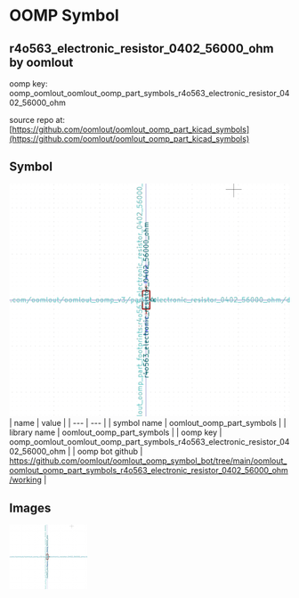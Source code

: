 # OOMP Symbol  
## r4o563_electronic_resistor_0402_56000_ohm  by oomlout  
  
oomp key: oomp_oomlout_oomlout_oomp_part_symbols_r4o563_electronic_resistor_0402_56000_ohm  
  
source repo at: [https://github.com/oomlout/oomlout_oomp_part_kicad_symbols](https://github.com/oomlout/oomlout_oomp_part_kicad_symbols)  
## Symbol  
  
[![working.png](working_600.png)](working.png)  
| name | value | 
| --- | --- | 
| symbol name | oomlout_oomp_part_symbols | 
| library name | oomlout_oomp_part_symbols | 
| oomp key | oomp_oomlout_oomlout_oomp_part_symbols_r4o563_electronic_resistor_0402_56000_ohm | 
| oomp bot github | https://github.com/oomlout/oomlout_oomp_symbol_bot/tree/main/oomlout_oomlout_oomp_part_symbols_r4o563_electronic_resistor_0402_56000_ohm/working | 
## Images  
  
[![working.png](working_140.png)](working.png)  
